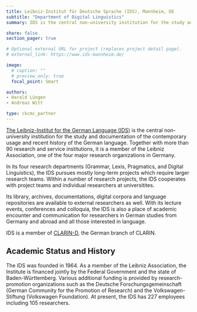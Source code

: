 ```yaml
---
title: Leibniz-Institut für Deutsche Sprache (IDS), Mannheim, DE
subtitle: "Department of Digital Linguistics"
summary: IDS is the central non-university institution for the study and documentation of the contemporary usage and recent history of the German language.

share: false
section_pager: true

# Optional external URL for project (replaces project detail page).
# external_link: https://www.ids-mannheim.de/

image:
  # caption: ""
  # preview_only: true
  focal_point: Smart

authors:
- Harald Lüngen
- Andreas Witt

type: ckcmc_partner
---
```


[The Leibniz-Institut for the German Language (IDS)](https://www1.ids-mannheim.de) is the central non-university institution for the study and documentation of the contemporary usage and recent history of the German language. Together with more than 90 research and service institutions, it is a member of the Leibniz Association, one of the four major research organizations in Germany. 

In its four research departments (Grammar, Lexis, Pragmatics, and Digital Linguistics), the IDS pursues mostly long-term projects which require larger research teams. Within a number of research projects, the IDS cooperates with project teams and individual researchers at universitites.

Its library, archives, documentations, digital corpora and language repositories are available to external researchers as well. With its lecture events, conferences and colloquia, the IDS is also a place of academic encounter and communication for researchers in German studies from Germany and abroad and all those interested in language.

IDS is a member of [CLARIN-D](https://www.clarin-d.de/en/), the German branch of CLARIN.

## Academic Status and History

The IDS was founded in 1964. As a member of the Leibniz Association, the Institute is financed jointly by the Federal Government and the state of Baden-Württemberg. Various additional funding is provided by research-promotion organizations such as the Deutsche Forschungsgemeinschaft (German Community for the Promotion of Research) and the Volkswagen-Stiftung (Volkswagen Foundation). At present, the IDS has 227 employees including 105 researchers.

